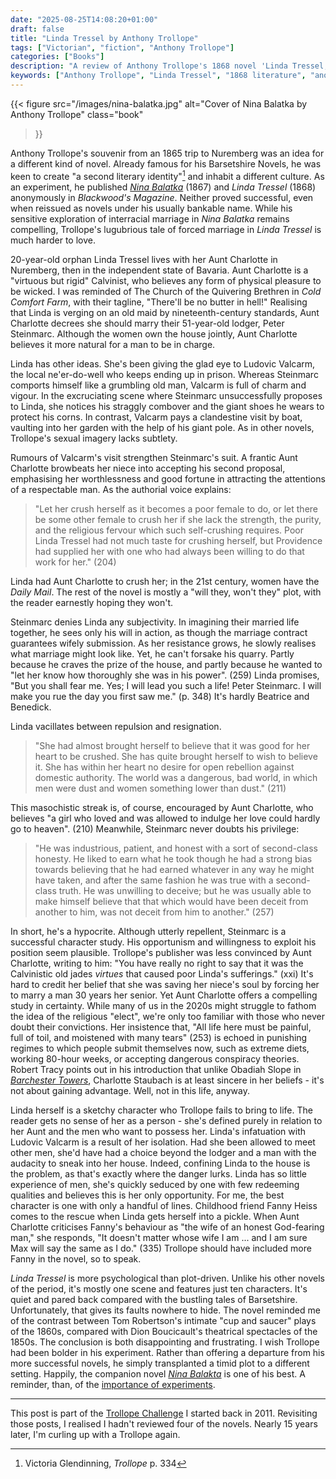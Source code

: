 ```yaml
---
date: "2025-08-25T14:08:20+01:00"
draft: false
title: "Linda Tressel by Anthony Trollope"
tags: ["Victorian", "fiction", "Anthony Trollope"]
categories: ["Books"]
description: "A review of Anthony Trollope's 1868 novel 'Linda Tressel,' his anonymous experiment set in Nuremberg featuring a young woman forced to marry her elderly lodger. Discover this psychological study of religious extremism and domestic tyranny."
keywords: ["Anthony Trollope", "Linda Tressel", "1868 literature", "anonymous publication", "forced marriage", "Nuremberg setting", "Calvinism", "experimental Trollope", "domestic tyranny", "Trollope Challenge"]
---
```


{{< figure
  src="/images/nina-balatka.jpg"
  alt="Cover of Nina Balatka by Anthony Trollope"
  class="book"
>}}

Anthony Trollope's souvenir from an 1865 trip to Nuremberg was an idea for a different kind of novel. Already famous for his Barsetshire Novels, he was keen to create "a second literary identity"[^1] and inhabit a different culture. As an experiment, he published [_Nina Balatka_](../nina-balatka/) (1867) and _Linda Tressel_ (1868) anonymously in _Blackwood's Magazine_. Neither proved successful, even when reissued as novels under his usually bankable name. While his sensitive exploration of interracial marriage in _Nina Balatka_ remains compelling, Trollope's lugubrious tale of forced marriage in _Linda Tressel_ is much harder to love.

20-year-old orphan Linda Tressel lives with her Aunt Charlotte in Nuremberg, then in the independent state of Bavaria. Aunt Charlotte is a "virtuous but rigid" Calvinist, who believes any form of physical pleasure to be wicked. I was reminded of The Church of the Quivering Brethren in _Cold Comfort Farm_, with their tagline, "There'll be no butter in hell!" Realising that Linda is verging on an old maid by nineteenth-century standards, Aunt Charlotte decrees she should marry their 51-year-old lodger, Peter Steinmarc. Although the women own the house jointly, Aunt Charlotte believes it more natural for a man to be in charge. 

Linda has other ideas. She's been giving the glad eye to Ludovic Valcarm, the local ne'er-do-well who keeps ending up in prison. Whereas Steinmarc comports himself like a grumbling old man, Valcarm is full of charm and vigour. In the excruciating scene where Steinmarc unsuccessfully proposes to Linda, she notices his straggly combover and the giant shoes he wears to protect his corns. In contrast, Valcarm pays a clandestine visit by boat, vaulting into her garden with the help of his giant pole. As in other novels, Trollope's sexual imagery lacks subtlety.

Rumours of Valcarm's visit strengthen Steinmarc's suit. A frantic Aunt Charlotte browbeats her niece into accepting his second proposal, emphasising her worthlessness and good fortune in attracting the attentions of a respectable man. As the authorial voice explains:

>"Let her crush herself as it becomes a poor female to do, or let there be some other female to crush her if she lack the strength, the purity, and the religious fervour which such self-crushing requires. Poor Linda Tressel had not much taste for crushing herself, but Providence had supplied her with one who had always been willing to do that work for her." (204) 

Linda had Aunt Charlotte to crush her; in the 21st century, women have the _Daily Mail_. The rest of the novel is mostly a "will they, won't they" plot, with the reader earnestly hoping they won't. 

Steinmarc denies Linda any subjectivity. In imagining their married life together, he sees only his will in action, as though the marriage contract guarantees wifely submission. As her resistance grows, he slowly realises what marriage might look like. Yet, he can't forsake his quarry. Partly because he craves the prize of the house, and partly because he wanted to "let her know how thoroughly she was in his power". (259) Linda promises, "But you shall fear me. Yes; I will lead you such a life! Peter Steinmarc. I will make you rue the day you first saw me." (p. 348) It's hardly Beatrice and Benedick.

Linda vacillates between repulsion and resignation.

>"She had almost brought herself to believe that it was good for her heart to be crushed. She has quite brought herself to wish to believe it. She has within her heart no desire for open rebellion against domestic authority. The world was a dangerous, bad world, in which men were dust and women something lower than dust." (211)

This masochistic streak is, of course, encouraged by Aunt Charlotte, who believes "a girl who loved and was allowed to indulge her love could hardly go to heaven". (210) Meanwhile, Steinmarc never doubts his privilege:

>"He was industrious, patient, and honest with a sort of second-class honesty. He liked to earn what he took though he had a strong bias towards believing that he had earned whatever in any way he might have taken, and after the same fashion he was true with a second-class truth. He was unwilling to deceive; but he was usually able to make himself believe that that which would have been deceit from another to him, was not deceit from him to another." (257) 

In short, he's a hypocrite. Although utterly repellent, Steinmarc is a successful character study. His opportunism and willingness to exploit his position seem plausible. Trollope's publisher was less convinced by Aunt Charlotte, writing to him: "You have really no right to say that it was the Calvinistic old jades _virtues_ that caused poor Linda's sufferings." (xxi) It's hard to credit her belief that she was saving her niece's soul by forcing her to marry a man 30 years her senior. Yet Aunt Charlotte offers a compelling study in certainty. While many of us in the 2020s might struggle to fathom the idea of the religious "elect", we're only too familiar with those who never doubt their convictions. Her insistence that, "All life here must be painful, full of toil, and moistened with many tears" (253) is echoed in punishing regimes to which people submit themselves now, such as extreme diets, working 80-hour weeks, or accepting dangerous conspiracy theories. Robert Tracy points out in his introduction that unlike Obadiah Slope in [_Barchester Towers_](../barchester-towers/), Charlotte Staubach is at least sincere in her beliefs - it's not about gaining advantage. Well, not in this life, anyway.

Linda herself is a sketchy character who Trollope fails to bring to life. The reader gets no sense of her as a person - she's defined purely in relation to her Aunt and the men who want to possess her. Linda's infatuation with Ludovic Valcarm is a result of her isolation. Had she been allowed to meet other men, she'd have had a choice beyond the lodger and a man with the audacity to sneak into her house. Indeed, confining Linda to the house is the problem, as that's exactly where the danger lurks. Linda has so little experience of men, she's quickly seduced by one with few redeeming qualities and believes this is her only opportunity. For me, the best character is one with only a handful of lines. Childhood friend Fanny Heiss comes to the rescue when Linda gets herself into a pickle. When Aunt Charlotte criticises Fanny's behaviour as "the wife of an honest God-fearing man," she responds, "It doesn't matter whose wife I am ... and I am sure Max will say the same as I do." (335) Trollope should have included more Fanny in the novel, so to speak.

_Linda Tressel_ is more psychological than plot-driven. Unlike his other novels of the period, it's mostly one scene and features just ten characters. It's quiet and pared back compared with the bustling tales of Barsetshire. Unfortunately, that gives its faults nowhere to hide. The novel reminded me of the contrast between Tom Robertson's intimate "cup and saucer" plays of the 1860s, compared with Dion Boucicault's theatrical spectacles of the 1850s. The conclusion is both disappointing and frustrating. I wish Trollope had been bolder in his experiment. Rather than offering a departure from his more successful novels, he simply transplanted a timid plot to a different setting. Happily, the companion novel [_Nina Balakta_](../nina-balatka/) is one of his best. A reminder, than, of the [importance of experiments](../saturday-morning-experiments/).

---

This post is part of the [Trollope Challenge](../the-trollope-challenge/) I started back in 2011. Revisiting those posts, I realised I hadn't reviewed four of the novels. Nearly 15 years later, I'm curling up with a Trollope again.

[^1]: Victoria Glendinning, _Trollope_ p. 334